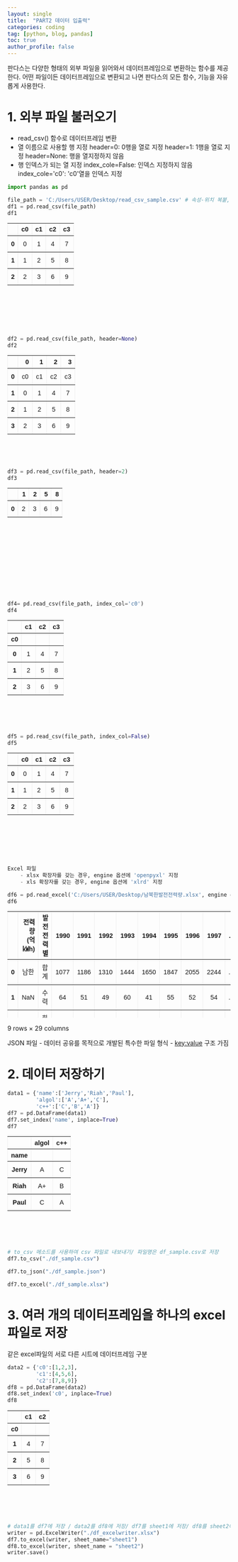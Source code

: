 ```yaml
---
layout: single
title:  "PART2 데이터 입출력"
categories: coding
tag: [python, blog, pandas]
toc: true
author_profile: false
---
```


<head>
  <style>
    table.dataframe {
      white-space: normal;
      width: 100%;
      height: 240px;
      display: block;
      overflow: auto;
      font-family: Arial, sans-serif;
      font-size: 0.9rem;
      line-height: 20px;
      text-align: center;
      border: 0px !important;
    }

    table.dataframe th {
      text-align: center;
      font-weight: bold;
      padding: 8px;
    }

    table.dataframe td {
      text-align: center;
      padding: 8px;
    }

    table.dataframe tr:hover {
      background: #b8d1f3; 
    }

    .output_prompt {
      overflow: auto;
      font-size: 0.9rem;
      line-height: 1.45;
      border-radius: 0.3rem;
      -webkit-overflow-scrolling: touch;
      padding: 0.8rem;
      margin-top: 0;
      margin-bottom: 15px;
      font: 1rem Consolas, "Liberation Mono", Menlo, Courier, monospace;
      color: $code-text-color;
      border: solid 1px $border-color;
      border-radius: 0.3rem;
      word-break: normal;
      white-space: pre;
    }

  .dataframe tbody tr th:only-of-type {
      vertical-align: middle;
  }

  .dataframe tbody tr th {
      vertical-align: top;
  }

  .dataframe thead th {
      text-align: center !important;
      padding: 8px;
  }

  .page__content p {
      margin: 0 0 0px !important;
  }

  .page__content p > strong {
    font-size: 0.8rem !important;
  }

  </style>
</head>


판다스는 다양한 형태의 외부 파일을 읽어와서 데이터프레임으로 변환하는 함수를 제공한다.
어떤 파일이든 데이터프레임으로 변환되고 나면 판다스의 모든 함수, 기능을 자유롭게 사용한다.

# 1. 외부 파일 불러오기
- read_csv() 함수로 데이터프레임 변환
- 열 이름으로 사용할 행 지정
    header=0: 0행을 열로 지정
    header=1: 1행을 열로 지정
    header=None: 행을 열지정하지 않음
- 행 인덱스가 되는 열 지정
    index_cole=False: 인덱스 지정하지 않음
    index_cole='c0': 'c0'열을 인덱스 지정


```python
import pandas as pd
```


```python
file_path = 'C:/Users/USER/Desktop/read_csv_sample.csv' # 속성-위치 복붙, W는 /로 바꾸고 뒤에 이름과 확장자 쓰기
df1 = pd.read_csv(file_path)
df1
```




<div>
<style scoped>
    .dataframe tbody tr th:only-of-type {
        vertical-align: middle;
    }

    .dataframe tbody tr th {
        vertical-align: top;
    }

    .dataframe thead th {
        text-align: right;
    }
</style>
<table border="1" class="dataframe">
  <thead>
    <tr style="text-align: right;">
      <th></th>
      <th>c0</th>
      <th>c1</th>
      <th>c2</th>
      <th>c3</th>
    </tr>
  </thead>
  <tbody>
    <tr>
      <th>0</th>
      <td>0</td>
      <td>1</td>
      <td>4</td>
      <td>7</td>
    </tr>
    <tr>
      <th>1</th>
      <td>1</td>
      <td>2</td>
      <td>5</td>
      <td>8</td>
    </tr>
    <tr>
      <th>2</th>
      <td>2</td>
      <td>3</td>
      <td>6</td>
      <td>9</td>
    </tr>
  </tbody>
</table>
</div>




```python
df2 = pd.read_csv(file_path, header=None)
df2
```




<div>
<style scoped>
    .dataframe tbody tr th:only-of-type {
        vertical-align: middle;
    }

    .dataframe tbody tr th {
        vertical-align: top;
    }

    .dataframe thead th {
        text-align: right;
    }
</style>
<table border="1" class="dataframe">
  <thead>
    <tr style="text-align: right;">
      <th></th>
      <th>0</th>
      <th>1</th>
      <th>2</th>
      <th>3</th>
    </tr>
  </thead>
  <tbody>
    <tr>
      <th>0</th>
      <td>c0</td>
      <td>c1</td>
      <td>c2</td>
      <td>c3</td>
    </tr>
    <tr>
      <th>1</th>
      <td>0</td>
      <td>1</td>
      <td>4</td>
      <td>7</td>
    </tr>
    <tr>
      <th>2</th>
      <td>1</td>
      <td>2</td>
      <td>5</td>
      <td>8</td>
    </tr>
    <tr>
      <th>3</th>
      <td>2</td>
      <td>3</td>
      <td>6</td>
      <td>9</td>
    </tr>
  </tbody>
</table>
</div>




```python
df3 = pd.read_csv(file_path, header=2)
df3
```




<div>
<style scoped>
    .dataframe tbody tr th:only-of-type {
        vertical-align: middle;
    }

    .dataframe tbody tr th {
        vertical-align: top;
    }

    .dataframe thead th {
        text-align: right;
    }
</style>
<table border="1" class="dataframe">
  <thead>
    <tr style="text-align: right;">
      <th></th>
      <th>1</th>
      <th>2</th>
      <th>5</th>
      <th>8</th>
    </tr>
  </thead>
  <tbody>
    <tr>
      <th>0</th>
      <td>2</td>
      <td>3</td>
      <td>6</td>
      <td>9</td>
    </tr>
  </tbody>
</table>
</div>




```python
df4= pd.read_csv(file_path, index_col='c0')
df4
```




<div>
<style scoped>
    .dataframe tbody tr th:only-of-type {
        vertical-align: middle;
    }

    .dataframe tbody tr th {
        vertical-align: top;
    }

    .dataframe thead th {
        text-align: right;
    }
</style>
<table border="1" class="dataframe">
  <thead>
    <tr style="text-align: right;">
      <th></th>
      <th>c1</th>
      <th>c2</th>
      <th>c3</th>
    </tr>
    <tr>
      <th>c0</th>
      <th></th>
      <th></th>
      <th></th>
    </tr>
  </thead>
  <tbody>
    <tr>
      <th>0</th>
      <td>1</td>
      <td>4</td>
      <td>7</td>
    </tr>
    <tr>
      <th>1</th>
      <td>2</td>
      <td>5</td>
      <td>8</td>
    </tr>
    <tr>
      <th>2</th>
      <td>3</td>
      <td>6</td>
      <td>9</td>
    </tr>
  </tbody>
</table>
</div>




```python
df5 = pd.read_csv(file_path, index_col=False)
df5
```




<div>
<style scoped>
    .dataframe tbody tr th:only-of-type {
        vertical-align: middle;
    }

    .dataframe tbody tr th {
        vertical-align: top;
    }

    .dataframe thead th {
        text-align: right;
    }
</style>
<table border="1" class="dataframe">
  <thead>
    <tr style="text-align: right;">
      <th></th>
      <th>c0</th>
      <th>c1</th>
      <th>c2</th>
      <th>c3</th>
    </tr>
  </thead>
  <tbody>
    <tr>
      <th>0</th>
      <td>0</td>
      <td>1</td>
      <td>4</td>
      <td>7</td>
    </tr>
    <tr>
      <th>1</th>
      <td>1</td>
      <td>2</td>
      <td>5</td>
      <td>8</td>
    </tr>
    <tr>
      <th>2</th>
      <td>2</td>
      <td>3</td>
      <td>6</td>
      <td>9</td>
    </tr>
  </tbody>
</table>
</div>




```python
Excel 파일
    - xlsx 확장자를 갖는 경우, engine 옵션에 'openpyxl' 지정
    - xls 확장자를 갖는 경우, engine 옵션에 'xlrd' 지정
```


```python
df6 = pd.read_excel('C:/Users/USER/Desktop/남북한발전전력량.xlsx', engine = 'openpyxl')
df6
```




<div>
<style scoped>
    .dataframe tbody tr th:only-of-type {
        vertical-align: middle;
    }

    .dataframe tbody tr th {
        vertical-align: top;
    }

    .dataframe thead th {
        text-align: right;
    }
</style>
<table border="1" class="dataframe">
  <thead>
    <tr style="text-align: right;">
      <th></th>
      <th>전력량 (억㎾h)</th>
      <th>발전 전력별</th>
      <th>1990</th>
      <th>1991</th>
      <th>1992</th>
      <th>1993</th>
      <th>1994</th>
      <th>1995</th>
      <th>1996</th>
      <th>1997</th>
      <th>...</th>
      <th>2007</th>
      <th>2008</th>
      <th>2009</th>
      <th>2010</th>
      <th>2011</th>
      <th>2012</th>
      <th>2013</th>
      <th>2014</th>
      <th>2015</th>
      <th>2016</th>
    </tr>
  </thead>
  <tbody>
    <tr>
      <th>0</th>
      <td>남한</td>
      <td>합계</td>
      <td>1077</td>
      <td>1186</td>
      <td>1310</td>
      <td>1444</td>
      <td>1650</td>
      <td>1847</td>
      <td>2055</td>
      <td>2244</td>
      <td>...</td>
      <td>4031</td>
      <td>4224</td>
      <td>4336</td>
      <td>4747</td>
      <td>4969</td>
      <td>5096</td>
      <td>5171</td>
      <td>5220</td>
      <td>5281</td>
      <td>5404</td>
    </tr>
    <tr>
      <th>1</th>
      <td>NaN</td>
      <td>수력</td>
      <td>64</td>
      <td>51</td>
      <td>49</td>
      <td>60</td>
      <td>41</td>
      <td>55</td>
      <td>52</td>
      <td>54</td>
      <td>...</td>
      <td>50</td>
      <td>56</td>
      <td>56</td>
      <td>65</td>
      <td>78</td>
      <td>77</td>
      <td>84</td>
      <td>78</td>
      <td>58</td>
      <td>66</td>
    </tr>
    <tr>
      <th>2</th>
      <td>NaN</td>
      <td>화력</td>
      <td>484</td>
      <td>573</td>
      <td>696</td>
      <td>803</td>
      <td>1022</td>
      <td>1122</td>
      <td>1264</td>
      <td>1420</td>
      <td>...</td>
      <td>2551</td>
      <td>2658</td>
      <td>2802</td>
      <td>3196</td>
      <td>3343</td>
      <td>3430</td>
      <td>3581</td>
      <td>3427</td>
      <td>3402</td>
      <td>3523</td>
    </tr>
    <tr>
      <th>3</th>
      <td>NaN</td>
      <td>원자력</td>
      <td>529</td>
      <td>563</td>
      <td>565</td>
      <td>581</td>
      <td>587</td>
      <td>670</td>
      <td>739</td>
      <td>771</td>
      <td>...</td>
      <td>1429</td>
      <td>1510</td>
      <td>1478</td>
      <td>1486</td>
      <td>1547</td>
      <td>1503</td>
      <td>1388</td>
      <td>1564</td>
      <td>1648</td>
      <td>1620</td>
    </tr>
    <tr>
      <th>4</th>
      <td>NaN</td>
      <td>신재생</td>
      <td>-</td>
      <td>-</td>
      <td>-</td>
      <td>-</td>
      <td>-</td>
      <td>-</td>
      <td>-</td>
      <td>-</td>
      <td>...</td>
      <td>-</td>
      <td>-</td>
      <td>-</td>
      <td>-</td>
      <td>-</td>
      <td>86</td>
      <td>118</td>
      <td>151</td>
      <td>173</td>
      <td>195</td>
    </tr>
    <tr>
      <th>5</th>
      <td>북한</td>
      <td>합계</td>
      <td>277</td>
      <td>263</td>
      <td>247</td>
      <td>221</td>
      <td>231</td>
      <td>230</td>
      <td>213</td>
      <td>193</td>
      <td>...</td>
      <td>236</td>
      <td>255</td>
      <td>235</td>
      <td>237</td>
      <td>211</td>
      <td>215</td>
      <td>221</td>
      <td>216</td>
      <td>190</td>
      <td>239</td>
    </tr>
    <tr>
      <th>6</th>
      <td>NaN</td>
      <td>수력</td>
      <td>156</td>
      <td>150</td>
      <td>142</td>
      <td>133</td>
      <td>138</td>
      <td>142</td>
      <td>125</td>
      <td>107</td>
      <td>...</td>
      <td>133</td>
      <td>141</td>
      <td>125</td>
      <td>134</td>
      <td>132</td>
      <td>135</td>
      <td>139</td>
      <td>130</td>
      <td>100</td>
      <td>128</td>
    </tr>
    <tr>
      <th>7</th>
      <td>NaN</td>
      <td>화력</td>
      <td>121</td>
      <td>113</td>
      <td>105</td>
      <td>88</td>
      <td>93</td>
      <td>88</td>
      <td>88</td>
      <td>86</td>
      <td>...</td>
      <td>103</td>
      <td>114</td>
      <td>110</td>
      <td>103</td>
      <td>79</td>
      <td>80</td>
      <td>82</td>
      <td>86</td>
      <td>90</td>
      <td>111</td>
    </tr>
    <tr>
      <th>8</th>
      <td>NaN</td>
      <td>원자력</td>
      <td>-</td>
      <td>-</td>
      <td>-</td>
      <td>-</td>
      <td>-</td>
      <td>-</td>
      <td>-</td>
      <td>-</td>
      <td>...</td>
      <td>-</td>
      <td>-</td>
      <td>-</td>
      <td>-</td>
      <td>-</td>
      <td>-</td>
      <td>-</td>
      <td>-</td>
      <td>-</td>
      <td>-</td>
    </tr>
  </tbody>
</table>
<p>9 rows × 29 columns</p>
</div>



JSON 파일
    - 데이터 공유를 목적으로 개발된 특수한 파일 형식 
    - <key:value> 구조 가짐

# 2. 데이터 저장하기


```python
data1 = {'name':['Jerry','Riah','Paul'],
         'algol':['A','A+','C'],
         'c++':['C','B','A']}
df7 = pd.DataFrame(data1)
df7.set_index('name', inplace=True)
df7
```




<div>
<style scoped>
    .dataframe tbody tr th:only-of-type {
        vertical-align: middle;
    }

    .dataframe tbody tr th {
        vertical-align: top;
    }

    .dataframe thead th {
        text-align: right;
    }
</style>
<table border="1" class="dataframe">
  <thead>
    <tr style="text-align: right;">
      <th></th>
      <th>algol</th>
      <th>c++</th>
    </tr>
    <tr>
      <th>name</th>
      <th></th>
      <th></th>
    </tr>
  </thead>
  <tbody>
    <tr>
      <th>Jerry</th>
      <td>A</td>
      <td>C</td>
    </tr>
    <tr>
      <th>Riah</th>
      <td>A+</td>
      <td>B</td>
    </tr>
    <tr>
      <th>Paul</th>
      <td>C</td>
      <td>A</td>
    </tr>
  </tbody>
</table>
</div>




```python
# to_csv 메소드를 사용하여 csv 파일로 내보내기/ 파일명은 df_sample.csv로 저장
df7.to_csv("./df_sample.csv")
```


```python
df7.to_json("./df_sample.json")
```


```python
df7.to_excel("./df_sample.xlsx")
```

# 3. 여러 개의 데이터프레임을 하나의 excel 파일로 저장
같은 excel파일의 서로 다른 시트에 데이터프레임 구분


```python
data2 = {'c0':[1,2,3],
         'c1':[4,5,6],
         'c2':[7,8,9]}
df8 = pd.DataFrame(data2)
df8.set_index('c0', inplace=True)
df8
```




<div>
<style scoped>
    .dataframe tbody tr th:only-of-type {
        vertical-align: middle;
    }

    .dataframe tbody tr th {
        vertical-align: top;
    }

    .dataframe thead th {
        text-align: right;
    }
</style>
<table border="1" class="dataframe">
  <thead>
    <tr style="text-align: right;">
      <th></th>
      <th>c1</th>
      <th>c2</th>
    </tr>
    <tr>
      <th>c0</th>
      <th></th>
      <th></th>
    </tr>
  </thead>
  <tbody>
    <tr>
      <th>1</th>
      <td>4</td>
      <td>7</td>
    </tr>
    <tr>
      <th>2</th>
      <td>5</td>
      <td>8</td>
    </tr>
    <tr>
      <th>3</th>
      <td>6</td>
      <td>9</td>
    </tr>
  </tbody>
</table>
</div>




```python
# data1를 df7에 저장 / data2를 df8에 저장/ df7를 sheet1에 저장/ df8를 sheet2에 저장
writer = pd.ExcelWriter("./df_excelwriter.xlsx")
df7.to_excel(writer, sheet_name="sheet1")
df8.to_excel(writer, sheet_name = "sheet2")
writer.save()
```
